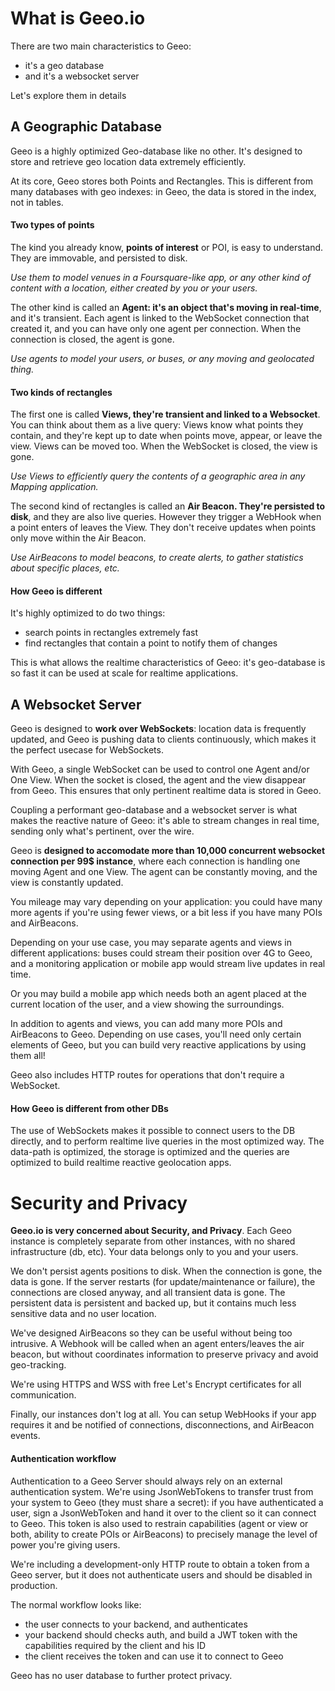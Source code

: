 # What is Geeo.io

There are two main characteristics to Geeo:
- it's a geo database
- and it's a websocket server

Let's explore them in details

## A Geographic Database

Geeo is a highly optimized Geo-database like no other.
It's designed to store and retrieve geo location data extremely efficiently.

At its core, Geeo stores both Points and Rectangles. This is different from many databases with geo indexes: in Geeo, the data is stored in the index, not in tables.

#### Two types of points

The kind you already know, **points of interest** or POI, is easy to understand. They are immovable, and persisted to disk.

_Use them to model venues in a Foursquare-like app, or any other kind of content with a location, either created by you or your users._

The other kind is called an **Agent: it's an object that's moving in real-time**, and it's transient. Each agent is linked to the WebSocket connection that created it, and you can have only one agent per connection. When the connection is closed, the agent is gone.

_Use agents to model your users, or buses, or any moving and geolocated thing._

#### Two kinds of rectangles

The first one is called **Views, they're transient and linked to a Websocket**. You can think about them as a live query: Views know what points they contain, and they're kept up to date when points move, appear, or leave the view. Views can be moved too. When the WebSocket is closed, the view is gone.

_Use Views to efficiently query the contents of a geographic area in any Mapping application._

The second kind of rectangles is called an **Air Beacon. They're persisted to disk**, and they are also live queries. However they trigger a WebHook when a point enters of leaves the View. They don't receive updates when points only move within the Air Beacon. 

_Use AirBeacons to model beacons, to create alerts, to gather statistics about specific places, etc._

#### How Geeo is different

It's highly optimized to do two things:

- search points in rectangles extremely fast
- find rectangles that contain a point to notify them of changes

This is what allows the realtime characteristics of Geeo: it's geo-database is so fast it can be used at scale for realtime applications.

## A Websocket Server

Geeo is designed to **work over WebSockets**: location data is frequently updated, and Geeo is pushing data to clients continuously, which makes it the perfect usecase for WebSockets.

With Geeo, a single WebSocket can be used to control one Agent and/or One View. When the socket is closed, the agent and the view disappear from Geeo. This ensures that only pertinent realtime data is stored in Geeo.

Coupling a performant geo-database and a websocket server is what makes the reactive nature of Geeo: it's able to stream changes in real time, sending only what's pertinent, over the wire.

Geeo is **designed to accomodate more than 10,000 concurrent websocket connection per 99$ instance**, where each connection is handling one moving Agent and one View. The agent can be constantly moving, and the view is constantly updated. 

You mileage may vary depending on your application: you could have many more agents if you're using fewer views, or a bit less if you have many POIs and AirBeacons.

Depending on your use case, you may separate agents and views in different applications: buses could stream their position over 4G to Geeo, and a monitoring application or mobile app would stream live updates in real time.

Or you may build a mobile app which needs both an agent placed at the current location of the user, and a view showing the surroundings.

In addition to agents and views, you can add many more POIs and AirBeacons to Geeo. Depending on use cases, you'll need only certain elements of Geeo, but you can build very reactive applications by using them all!

Geeo also includes HTTP routes for operations that don't require a WebSocket.

#### How Geeo is different from other DBs

The use of WebSockets makes it possible to connect users to the DB directly, and to perform realtime live queries in the most optimized way. The data-path is optimized, the storage is optimized and the queries are optimized to build realtime reactive geolocation apps.

# Security and Privacy

**Geeo.io is very concerned about Security, and Privacy**. Each Geeo instance is completely separate from other instances, with no shared infrastructure (db, etc). Your data belongs only to you and your users.

We don't persist agents positions to disk. When the connection is gone, the data is gone. If the server restarts (for update/maintenance or failure), the connections are closed anyway, and all transient data is gone. The persistent data is persistent and backed up, but it contains much less sensitive data and no user location.

We've designed AirBeacons so they can be useful without being too intrusive. A Webhook will be called when an agent enters/leaves the air beacon, but without coordinates information to preserve privacy and avoid geo-tracking.

We're using HTTPS and WSS with free Let's Encrypt certificates for all communication.

Finally, our instances don't log at all. You can setup WebHooks if your app requires it and be notified of connections, disconnections, and AirBeacon events.

#### Authentication workflow

Authentication to a Geeo Server should always rely on an external authentication system. We're using JsonWebTokens to transfer trust from your system to Geeo (they must share a secret): if you have authenticated a user, sign a JsonWebToken and hand it over to the client so it can connect to Geeo. This token is also used to restrain capabilities (agent or view or both, ability to create POIs or AirBeacons) to precisely manage the level of power you're giving users.

We're including a development-only HTTP route to obtain a token from a Geeo server, but it does not authenticate users and should be disabled in production.

The normal workflow looks like:
- the user connects to your backend, and authenticates
- your backend should checks auth, and build a JWT token with the capabilities required by the client and his ID
- the client receives the token and can use it to connect to Geeo

Geeo has no user database to further protect privacy.

